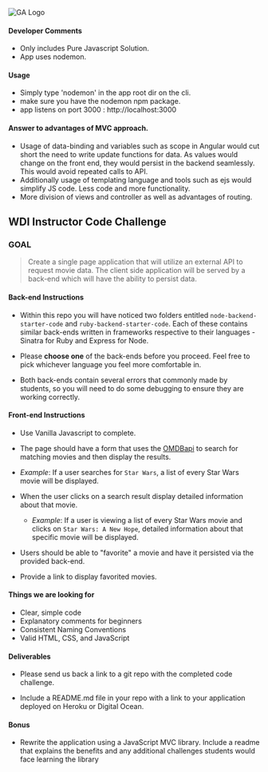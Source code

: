   ![GA Logo](https://raw.github.com/generalassembly/ga-ruby-on-rails-for-devs/master/images/ga.png)
  

  #### Developer Comments 
  - Only includes Pure Javascript Solution. 
  - App uses nodemon. 

  #### Usage 
  - Simply type 'nodemon' in the app root dir on the cli. 
  - make sure you have the nodemon npm package. 
  - app listens on port 3000 : http://localhost:3000
  
  #### Answer to advantages of MVC approach.
  - Usage of data-binding and variables such as scope in Angular would cut short the need to write update functions for data. As values would change on the front end, they would persist in the backend seamlessly. This would avoid repeated calls to API.
  - Additionally usage of templating language and tools such as ejs would simplify JS code. Less code and more functionality.
  - More division of views and controller as well as advantages of routing. 


## WDI Instructor Code Challenge

### GOAL 

> Create a single page application that will utilize an external API to request movie data. The client side application will be served by a back-end which will have the ability to persist data.

#### Back-end Instructions

- Within this repo you will have noticed two folders entitled `node-backend-starter-code` and `ruby-backend-starter-code`. Each of these contains similar back-ends written in frameworks respective to their languages - Sinatra for Ruby and Express for Node.

- Please **choose one** of the back-ends before you proceed. Feel free to pick whichever language you feel more comfortable in.

- Both back-ends contain several errors that commonly made by students, so you will need to do some debugging to ensure they are working correctly.

#### Front-end Instructions

- Use Vanilla Javascript to complete.

- The page should have a form that uses the [OMDBapi](http://www.omdbapi.com/) to search for matching movies and then display the results.
 - *Example*: If a user searches for `Star Wars`, a list of every Star Wars movie will be displayed.

- When the user clicks on a search result display detailed information about that movie.
  - *Example*: If a user is viewing a list of every Star Wars movie and clicks on `Star Wars: A New Hope`, detailed information about that specific movie will be displayed.

- Users should be able to "favorite" a movie and have it persisted via the provided back-end.

- Provide a link to display favorited movies.

#### Things we are looking for

- Clear, simple code
- Explanatory comments for beginners
- Consistent Naming Conventions
- Valid HTML, CSS, and JavaScript

#### Deliverables

- Please send us back a link to a git repo with the completed code challenge. 

- Include a README.md file in your repo with a link to your application deployed on Heroku or Digital Ocean.

#### Bonus

- Rewrite the application using a JavaScript MVC library. Include a readme that explains the benefits and any additional challenges students would face learning the library

